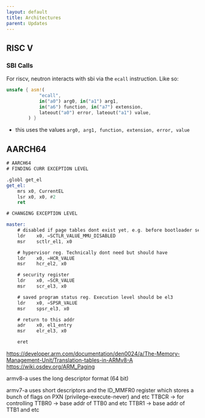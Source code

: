 ```yaml
---
layout: default
title: Architectures
parent: Updates
---
```


## RISC V

### SBI Calls

For riscv, neutron interacts with sbi via the `ecall` instruction. Like so:

```rust
unsafe { asm!(
            "ecall",
            in("a0") arg0, in("a1") arg1,
            in("a6") function, in("a7") extension,
            lateout("a0") error, lateout("a1") value,
        ) }
```

- this uses the values `arg0, arg1, function, extension, error, value`

## AARCH64

```asm
# AARCH64
# FINDING CURR EXCEPTION LEVEL

.globl get_el
get_el:
    mrs x0, CurrentEL
    lsr x0, x0, #2
    ret

# CHANGING EXCEPTION LEVEL

master:
    # disabled if page tables dont exist yet, e.g. before bootloader sets it up
    ldr    x0, =SCTLR_VALUE_MMU_DISABLED
    msr    sctlr_el1, x0        

    # hypervisor reg. Technically dont need but should have
    ldr    x0, =HCR_VALUE
    msr    hcr_el2, x0

    # security register
    ldr    x0, =SCR_VALUE
    msr    scr_el3, x0

    # saved program status reg. Execution level should be el3
    ldr    x0, =SPSR_VALUE
    msr    spsr_el3, x0

    # return to this addr
    adr    x0, el1_entry        
    msr    elr_el3, x0

    eret                
```

<https://developer.arm.com/documentation/den0024/a/The-Memory-Management-Unit/Translation-tables-in-ARMv8-A>
<https://wiki.osdev.org/ARM_Paging>

armv8-a uses the long descriptor format (64 bit)

armv7-a uses short descriptors and the ID_MMFR0 register
which stores a bunch of flags on PXN (privilege-execute-never) and etc
TTBCR -> for controlling
TTBR0 -> base addr of TTB0 and etc
TTBR1 -> base addr of TTB1 and etc
